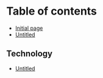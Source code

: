 # Table of contents

* [Initial page](README.md)
* [Untitled](untitled.md)

## Technology

* [Untitled](technology/untitled.md)


